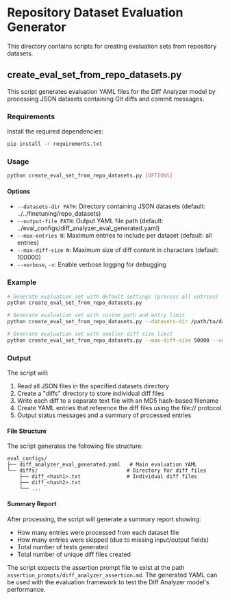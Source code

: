 # Repository Dataset Evaluation Generator

This directory contains scripts for creating evaluation sets from repository datasets.

## create_eval_set_from_repo_datasets.py

This script generates evaluation YAML files for the Diff Analyzer model by processing JSON datasets containing Git diffs and commit messages.

### Requirements

Install the required dependencies:

```bash
pip install -r requirements.txt
```

### Usage

```bash
python create_eval_set_from_repo_datasets.py [OPTIONS]
```

#### Options

- `--datasets-dir PATH`: Directory containing JSON datasets (default: ../../finetuning/repo_datasets)
- `--output-file PATH`: Output YAML file path (default: ../eval_configs/diff_analyzer_eval_generated.yaml)
- `--max-entries N`: Maximum entries to include per dataset (default: all entries)
- `--max-diff-size N`: Maximum size of diff content in characters (default: 100000)
- `--verbose`, `-v`: Enable verbose logging for debugging

### Example

```bash
# Generate evaluation set with default settings (process all entries)
python create_eval_set_from_repo_datasets.py

# Generate evaluation set with custom path and entry limit
python create_eval_set_from_repo_datasets.py --datasets-dir /path/to/datasets --max-entries 20

# Generate evaluation set with smaller diff size limit
python create_eval_set_from_repo_datasets.py --max-diff-size 50000 --verbose
```

### Output

The script will:

1. Read all JSON files in the specified datasets directory
2. Create a "diffs" directory to store individual diff files
3. Write each diff to a separate text file with an MD5 hash-based filename
4. Create YAML entries that reference the diff files using the file:// protocol
5. Output status messages and a summary of processed entries

#### File Structure

The script generates the following file structure:

```
eval_configs/
├── diff_analyzer_eval_generated.yaml   # Main evaluation YAML
└── diffs/                             # Directory for diff files
    ├── diff_<hash1>.txt               # Individual diff files
    ├── diff_<hash2>.txt
    └── ...
```

#### Summary Report

After processing, the script will generate a summary report showing:
- How many entries were processed from each dataset file
- How many entries were skipped (due to missing input/output fields)
- Total number of tests generated
- Total number of unique diff files created

The script expects the assertion prompt file to exist at the path `assertion_prompts/diff_analyzer_assertion.md`. The generated YAML can be used with the evaluation framework to test the Diff Analyzer model's performance. 